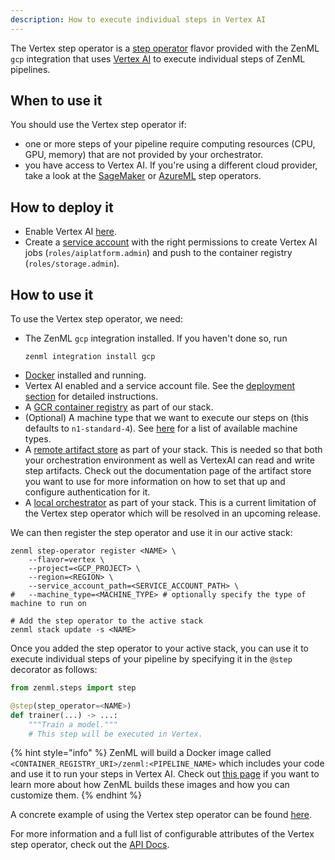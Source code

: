 ```yaml
---
description: How to execute individual steps in Vertex AI
---
```


The Vertex step operator is a [step operator](./step-operators.md) flavor provided with
the ZenML `gcp` integration that uses [Vertex AI](https://cloud.google.com/vertex-ai)
to execute individual steps of ZenML pipelines.

## When to use it

You should use the Vertex step operator if:
* one or more steps of your pipeline require computing resources (CPU, GPU, memory) that are
not provided by your orchestrator.
* you have access to Vertex AI. If you're using a different cloud provider, take 
a look at the [SageMaker](./amazon-sagemaker.md) or [AzureML](./azureml.md) step operators.

## How to deploy it

* Enable Vertex AI [here](https://console.cloud.google.com/vertex-ai).
* Create a [service account](https://cloud.google.com/iam/docs/service-accounts) with
the right permissions to create Vertex AI jobs (`roles/aiplatform.admin`) and push 
to the container registry (`roles/storage.admin`).

## How to use it

To use the Vertex step operator, we need:
* The ZenML `gcp` integration installed. If you haven't done so, run 
    ```shell
    zenml integration install gcp
    ```
* [Docker](https://www.docker.com) installed and running.
* Vertex AI enabled and a service account file. See the [deployment section](#how-do-you-deploy-it)
for detailed instructions.
* A [GCR container registry](../container-registries/gcloud.md) as part of our stack.
* (Optional) A machine type that we want to execute our steps on (this defaults to `n1-standard-4`).
See [here](https://cloud.google.com/vertex-ai/docs/training/configure-compute#machine-types)
for a list of available machine types.
* A [remote artifact store](../artifact-stores/artifact-stores.md) as part of your stack. This is needed so
that both your orchestration environment as well as VertexAI can read and write step artifacts. Check out
the documentation page of the artifact store you want to use for more information on how to set that up
and configure authentication for it.
* A [local orchestrator](../orchestrators/local.md) as part of your stack. This is a current limitation of
the Vertex step operator which will be resolved in an upcoming release.

We can then register the step operator and use it in our active stack:
```shell
zenml step-operator register <NAME> \
    --flavor=vertex \
    --project=<GCP_PROJECT> \
    --region=<REGION> \
    --service_account_path=<SERVICE_ACCOUNT_PATH> \
#   --machine_type=<MACHINE_TYPE> # optionally specify the type of machine to run on

# Add the step operator to the active stack
zenml stack update -s <NAME>
```

Once you added the step operator to your active stack, you can use it to
execute individual steps of your pipeline by specifying it in the `@step` decorator as follows:
```python
from zenml.steps import step

@step(step_operator=<NAME>)
def trainer(...) -> ...:
    """Train a model."""
    # This step will be executed in Vertex.
```

{% hint style="info" %}
ZenML will build a Docker image called `<CONTAINER_REGISTRY_URI>/zenml:<PIPELINE_NAME>`
which includes your code and use it to run your steps in Vertex AI. Check out
[this page](../../developer-guide/advanced-usage/docker.md)
if you want to learn more about how ZenML builds these images and
how you can customize them.
{% endhint %}

A concrete example of using the Vertex step operator can be found 
[here](https://github.com/zenml-io/zenml/tree/main/examples/step_operator_remote_training).

For more information and a full list of configurable attributes of the Vertex step operator, check out the 
[API Docs](https://apidocs.zenml.io/latest/api_docs/integrations/#zenml.integrations.gcp.step_operators.vertex_step_operator.VertexStepOperator).
